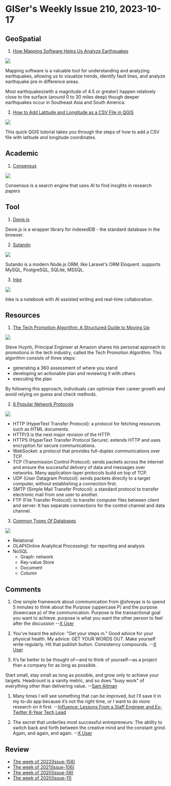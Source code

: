 # GISer's Weekly Issue 210, 2023-10-17

## GeoSpatial

1. [How Mapping Software Helps Us Analyze Earthquakes](https://www.gislounge.com/mapping-analyze-earthquakes/)

![](https://www.gislounge.com/wp-content/uploads/2023/10/earthquake-map-maptitude.jpg)

Mapping software is a valuable tool for understanding and analyzing earthquakes, allowing us to visualize trends, identify fault lines, and analyze earthquake pre in difference areas.

Most earthquakes(with a magnitude of 4.5 or greater) happen relatively close to the surface (around 0 to 30 miles deep) though deeper earthquakes occur in Southeast Asia and South America.

2. [How to Add Latitude and Longitude as a CSV File in QGIS](https://www.gislounge.com/how-to-add-latitude-and-longitude-as-a-csv-file-in-qgis/)

![](https://www.gislounge.com/wp-content/uploads/2022/06/text-file-mean-centers-population-us.jpg)

This quick QGIS tutorial takes you through the steps of how to add a CSV file with latitude and longitude coordinates.

## Academic

1. [Consensus](https://consensus.app/)

![](https://cdn.beekka.com/blogimg/asset/202308/bg2023081803.webp)

Consensus is a search engine that uses AI to find insights in research papers

## Tool

1. [Dexie.js](https://github.com/dexie/Dexie.js)

Dexie.js is a wrapper library for indexedDB - the standard database in the browser.

2. [Sutando](https://github.com/sutandojs/sutando)

![](https://sutando.org/code.png)

Sutando is a modern Node.js ORM, like Laravel's ORM Eloquent. supports MySQL, PostgreSQL, SQLite, MSSQL.

3. [Inke](https://github.com/yesmore/inke)

![](https://camo.githubusercontent.com/ecaa67d2e89185753b55197a8843d7c0aae329cda7b5c11a6b034f8e55ee5f11/68747470733a2f2f696e6b652e6170702f6465736b746f702e706e67)

Inke is a notebook with AI assisted writing and real-time collaboration.

## Resources

1. [The Tech Promotion Algorithm: A Structured Guide to Moving Up](https://blog.bytebytego.com/p/the-tech-promotion-algorithm-a-structured)

![](https://substackcdn.com/image/fetch/w_1272,c_limit,f_webp,q_auto:good,fl_progressive:steep/https%3A%2F%2Fsubstack-post-media.s3.amazonaws.com%2Fpublic%2Fimages%2F6e3ea72f-b141-4697-878e-14dfb1115fc6_1600x1202.jpeg)

Steve Huynh, Principal Engineer at Amazon shares his personal approach to promotions in the tech industry, called the Tech Promotion Algorithm. This algorithm consists of three steps:

- generating a 360 assessment of where you stand
- developing an actionable plan and reviewing it with others
- executing the plan

By following this approach, individuals can optimize their career growth and avoid relying on guess and check methods.

2. [8 Popular Network Protocols](https://blog.bytebytego.com/i/137744340/explaining-popular-network-protocols-in-diagram)

![](https://substackcdn.com/image/fetch/w_1272,c_limit,f_webp,q_auto:good,fl_lossy/https%3A%2F%2Fsubstack-post-media.s3.amazonaws.com%2Fpublic%2Fimages%2F6f9e43fa-84d5-4875-817c-c2e1af75d16e_1280x1664.gif)

- HTTP (HyperText Transfer Protocol): a protocol for fetching resources such as HTML documents.
- HTTP/3 is the next major revision of the HTTP.
- HTTPS (HyperText Transfer Protocol Secure): extends HTTP and uses encryption for secure communications.
- WebSocket: a protocol that provides full-duplex communications over TCP.
- TCP (Transmission Control Protocol): sends packets across the internet and ensure the successful delivery of data and messages over networks. Many application-layer protocols build on top of TCP.
- UDP (User Datagram Protocol): sends packets directly to a target computer, without establishing a connection first.
- SMTP (Simple Mail Transfer Protocol): a standard protocol to transfer electronic mail from one user to another.
- FTP (File Transfer Protocol): to transfer computer files between client and server. It has separate connections for the control channel and data channel.

3. [Common Types Of Databases](https://blog.bytebytego.com/i/137744340/what-is-a-database-what-are-some-common-types-of-databases)

![](https://substackcdn.com/image/fetch/w_1272,c_limit,f_webp,q_auto:good,fl_progressive:steep/https%3A%2F%2Fsubstack-post-media.s3.amazonaws.com%2Fpublic%2Fimages%2F88ce693e-15bf-47a6-9d0b-0a17efafbb34_1280x1670.jpeg)

- Relational
- OLAP(Online Analytical Processing): for reporting and analysis
- NoSQL
  - Graph: network
  - Key-value Store
  - Document
  - Column

## Comments

1. One simple framework about communication from @shreyas is to spend 5 minutes to think about the Purpose (uppercase P) and the purpose (lowercase p) of the communication. Purpose is the transactional goal you want to achieve. purpose is what you want the other person to feel after the discussion
   --[X User](https://twitter.com/lwastuargo/status/1710459531623538920)

2. You've heard the advice: "Get your steps in." Good advice for your physical health. My advice: GET YOUR WORDS OUT. Make yourself write regularly. Hit that publish button. Consistency compounds.
   --[X User](https://twitter.com/dharmesh/status/1707071426325258680)

3. It’s far better to be thought of—and to think of yourself—as a project than a company for as long as possible.

Start small, stay small as long as possible, and grow only to achieve your targets. Headcount is a vanity metric, and so does "busy work" of everything other than delivering value.
--[Sam Altman](https://softwareleadweekly.com/issues/568)

1. Many times I will see something that can be improved, but I’ll save it in my to-do app because it’s not the right time, or I want to do more research on it first.
   --[Influence: Lessons From a Staff Engineer and Ex-Twitter 8-Year Tech Lead](https://careercutler.substack.com/p/influence-lessons-from-a-staff-engineer)

2. The secret that underlies most successful entrepreneurs: The ability to switch back and forth between the creative mind and the constant grind. Again, and again, and again.
   --[X User](https://twitter.com/dharmesh/status/1712706469626343910)

## Review

- [The week of 2022(Issue-158)](../2022/issue-158.md)
- [The week of 2021(Issue-106)](../2021/issue-106.md)
- [The week of 2020(Issue-58)](../2020/issue-58.md)
- [The week of 2020(Issue-11)](../2019/issue-11.md)
